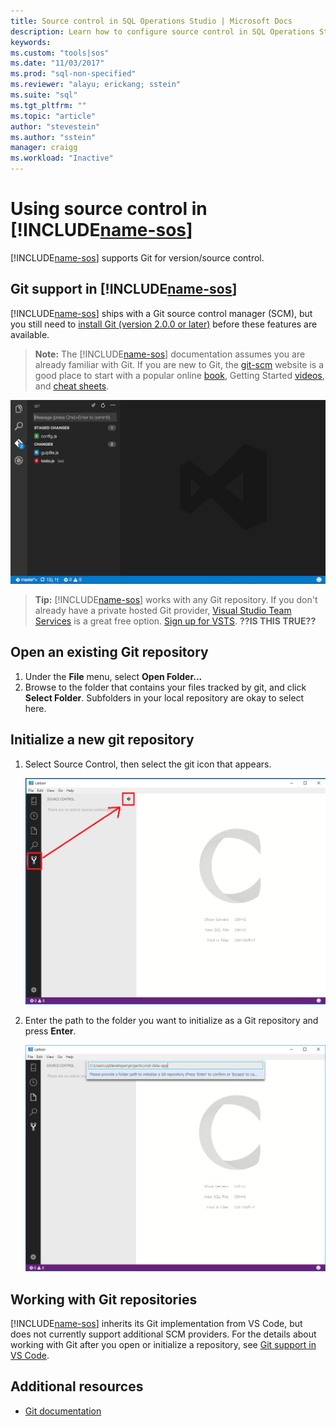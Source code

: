 ```yaml
---
title: Source control in SQL Operations Studio | Microsoft Docs
description: Learn how to configure source control in SQL Operations Studio.
keywords: 
ms.custom: "tools|sos"
ms.date: "11/03/2017"
ms.prod: "sql-non-specified"
ms.reviewer: "alayu; erickang; sstein"
ms.suite: "sql"
ms.tgt_pltfrm: ""
ms.topic: "article"
author: "stevestein"
ms.author: "sstein"
manager: craigg
ms.workload: "Inactive"
---
```

#  Using source control in [!INCLUDE[name-sos](../includes/name-sos-short.md)]

[!INCLUDE[name-sos](../includes/name-sos-short.md)] supports Git for version/source control.


## Git support in [!INCLUDE[name-sos](../includes/name-sos-short.md)]

[!INCLUDE[name-sos](../includes/name-sos-short.md)] ships with a Git source control manager (SCM), but you still need to [install Git (version 2.0.0 or later)](https://git-scm.com/download) before these features are available. 

>**Note:** The [!INCLUDE[name-sos](../includes/name-sos-short.md)] documentation assumes you are already familiar with Git. If you are new to Git, the [git-scm](https://git-scm.com/documentation) website is a good place to start with a popular online [book](https://git-scm.com/book), Getting Started [videos](https://git-scm.com/video/what-is-git), and [cheat sheets](https://services.github.com/on-demand/downloads/github-git-cheat-sheet.pdf). 

![git overview](media/source-control/git-overview.png)

>**Tip:** [!INCLUDE[name-sos](../includes/name-sos-short.md)] works with any Git repository.  If you don't already have a private hosted Git provider, [Visual Studio Team Services](https://www.visualstudio.com/products/visual-studio-team-services-vs) is a great free option. [Sign up for VSTS](https://go.microsoft.com/fwlink/?LinkID=307137&campaign=o~msft~code~vc). **??IS THIS TRUE??**


## Open an existing Git repository

1. Under the **File** menu, select **Open Folder...**
2. Browse to the folder that contains your files tracked by git, and click **Select Folder**. Subfolders in your local repository are okay to select here.


## Initialize a new git repository

1. Select Source Control, then select the git icon that appears.

   ![Source control git icon](media/source-control/source-control.png)

1. Enter the path to the folder you want to initialize as a Git repository and press **Enter**.

   ![initialize Git repository](media/source-control/initialize-git-repository.png)

## Working with Git repositories

[!INCLUDE[name-sos](../includes/name-sos-short.md)] inherits its Git implementation from VS Code, but does not currently support additional SCM providers. For the details about working with Git after you open or initialize a repository, see [Git support in VS Code](https://code.visualstudio.com/docs/editor/versioncontrol#_git-support).


## Additional resources
- [Git documentation](https://git-scm.com/documentation)
